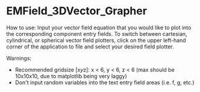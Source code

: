 # EMField_3DVector_Grapher
How to use:
Input your vector field equation that you would like to plot into the corresponding component entry fields.
To switch between cartesian, cylindrical, or spherical vector field plotters, click on the upper left-hand corner of the application to file and select your desired field plotter. 

Warnings:
- Recommended gridsize [x*y*z]: x < 6, y < 6, z < 6 (max should be 10x10x10, due to matplotlib being very laggy)
- Don't input random variables into the text entry field areas (i.e. f, g, etc.)
